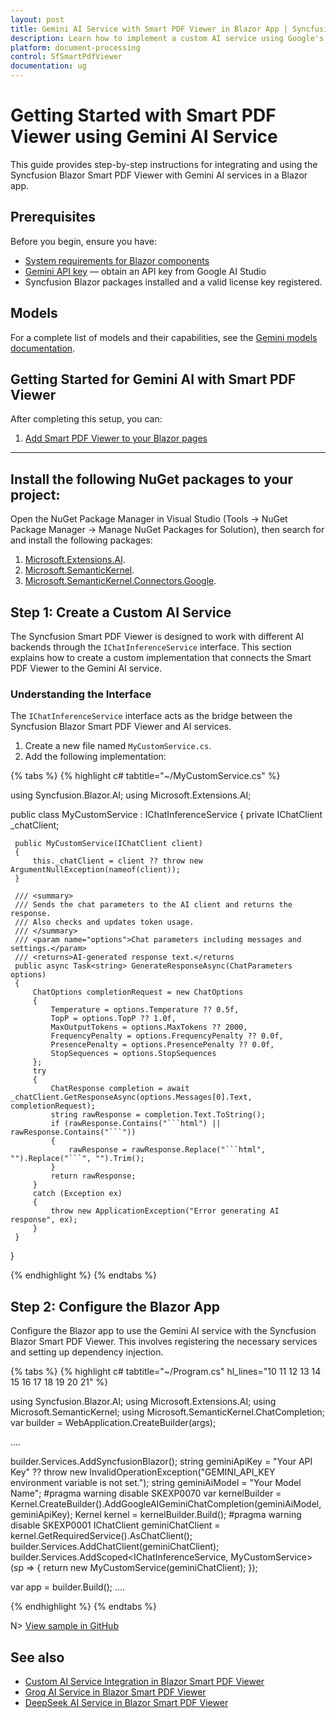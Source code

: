 ```yaml
---
layout: post
title: Gemini AI Service with Smart PDF Viewer in Blazor App | Syncfusion
description: Learn how to implement a custom AI service using Google's Gemini API with Syncfusion Smart PDF Viewer in a Blazor App.
platform: document-processing
control: SfSmartPdfViewer
documentation: ug
---
```


# Getting Started with Smart PDF Viewer using Gemini AI Service

This guide provides step-by-step instructions for integrating and using the Syncfusion Blazor Smart PDF Viewer with Gemini AI services in a Blazor app.

## Prerequisites

Before you begin, ensure you have:

* [System requirements for Blazor components](https://blazor.syncfusion.com/documentation/system-requirements)
* [Gemini API key](https://ai.google.dev/gemini-api/docs/api-key) — obtain an API key from Google AI Studio
* Syncfusion Blazor packages installed and a valid license key registered.

## Models

For a complete list of models and their capabilities, see the [Gemini models documentation](https://ai.google.dev/gemini-api/docs/models).

## Getting Started for Gemini AI with Smart PDF Viewer

After completing this setup, you can:

1. [Add Smart PDF Viewer to your Blazor pages](../blazor/getting-started/web-app)

---
## Install the following NuGet packages to your project:

Open the NuGet Package Manager in Visual Studio (Tools → NuGet Package Manager → Manage NuGet Packages for Solution), then search for and install the following packages:

1. [Microsoft.Extensions.AI](https://www.nuget.org/packages/Microsoft.Extensions.AI).
2. [Microsoft.SemanticKernel](https://www.nuget.org/packages/Microsoft.SemanticKernel).
3. [Microsoft.SemanticKernel.Connectors.Google](https://www.nuget.org/packages/Microsoft.SemanticKernel.Connectors.Google/).

## Step 1: Create a Custom AI Service

The Syncfusion Smart PDF Viewer is designed to work with different AI backends through the `IChatInferenceService` interface. This section explains how to create a custom implementation that connects the Smart PDF Viewer to the Gemini AI service.

### Understanding the Interface

The `IChatInferenceService` interface acts as the bridge between the Syncfusion Blazor Smart PDF Viewer and AI services.

1. Create a new file named `MyCustomService.cs`.
2. Add the following implementation:

{% tabs %}
{% highlight c# tabtitle="~/MyCustomService.cs" %}

using Syncfusion.Blazor.AI;
using Microsoft.Extensions.AI;

public class MyCustomService : IChatInferenceService
{
     private IChatClient _chatClient;

     public MyCustomService(IChatClient client)
     {
         this._chatClient = client ?? throw new ArgumentNullException(nameof(client));
     }

     /// <summary>
     /// Sends the chat parameters to the AI client and returns the response.
     /// Also checks and updates token usage.
     /// </summary>
     /// <param name="options">Chat parameters including messages and settings.</param>
     /// <returns>AI-generated response text.</returns
     public async Task<string> GenerateResponseAsync(ChatParameters options)
     {
         ChatOptions completionRequest = new ChatOptions
         {
             Temperature = options.Temperature ?? 0.5f,
             TopP = options.TopP ?? 1.0f,
             MaxOutputTokens = options.MaxTokens ?? 2000,
             FrequencyPenalty = options.FrequencyPenalty ?? 0.0f,
             PresencePenalty = options.PresencePenalty ?? 0.0f,
             StopSequences = options.StopSequences
         };
         try
         {
             ChatResponse completion = await _chatClient.GetResponseAsync(options.Messages[0].Text, completionRequest);
             string rawResponse = completion.Text.ToString();
             if (rawResponse.Contains("```html") || rawResponse.Contains("```"))
             {
                 rawResponse = rawResponse.Replace("```html", "").Replace("```", "").Trim();
             }
             return rawResponse;
         }
         catch (Exception ex)
         {
             throw new ApplicationException("Error generating AI response", ex);
         }
     }

}
 
{% endhighlight %}
{% endtabs %}

## Step 2: Configure the Blazor App

Configure the Blazor app to use the Gemini AI service with the Syncfusion Blazor Smart PDF Viewer. This involves registering the necessary services and setting up dependency injection.

{% tabs %}
{% highlight c# tabtitle="~/Program.cs" hl_lines="10 11 12 13 14 15 16 17 18 19 20 21" %}

using Syncfusion.Blazor.AI;
using Microsoft.Extensions.AI;
using Microsoft.SemanticKernel;
using Microsoft.SemanticKernel.ChatCompletion;
var builder = WebApplication.CreateBuilder(args);

....

builder.Services.AddSyncfusionBlazor();
string geminiApiKey = "Your API Key" ?? throw new InvalidOperationException("GEMINI_API_KEY environment variable is not set.");
string geminiAiModel = "Your Model Name";
#pragma warning disable SKEXP0070
var kernelBuilder = Kernel.CreateBuilder().AddGoogleAIGeminiChatCompletion(geminiAiModel, geminiApiKey);
Kernel kernel = kernelBuilder.Build();
#pragma warning disable SKEXP0001
IChatClient geminiChatClient = kernel.GetRequiredService<IChatCompletionService>().AsChatClient();
builder.Services.AddChatClient(geminiChatClient);
builder.Services.AddScoped<IChatInferenceService, MyCustomService>(sp =>
{
    return new MyCustomService(geminiChatClient);
});

var app = builder.Build();
....

{% endhighlight %}
{% endtabs %}

N> [View sample in GitHub](https://github.com/SyncfusionExamples/blazor-smart-pdf-viewer-examples/tree/master/Custom%20Services/GeminiService)

## See also

* [Custom AI Service Integration in Blazor Smart PDF Viewer](./custom-ai-service)
* [Groq AI Service in Blazor Smart PDF Viewer](./groq-service)
* [DeepSeek AI Service in Blazor Smart PDF Viewer](./deepseek-service)